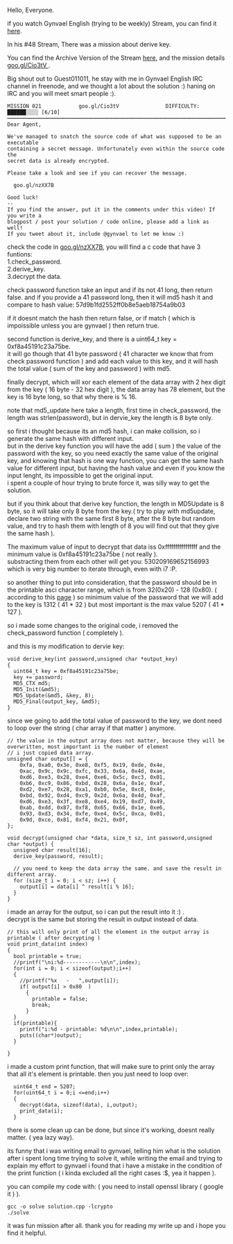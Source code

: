 Hello, Everyone.

if you watch Gynvael English (trying to be weekly) Stream, you can find it [here](https://www.youtube.com/channel/UCCkVMojdBWS-JtH7TliWkVg).  

In his #48 Stream, There was a mission about derive key.

You can find the Archive Version of the Stream [here](https://www.youtube.com/watch?v=zJw7CuSc8Sg), and the mission details [goo.gl/Cio3tV ](http://goo.gl/Cio3tV ).  


Big shout out to Guest011011, he stay with me in Gynvael English IRC channel in freenode, and we thought a lot about the solution :) haning on IRC and you will meet smart people :).  

```
MISSION 021            goo.gl/Cio3tV               DIFFICULTY: ██████░░░░ [6/10]
┅┅┅┅┅┅┅┅┅┅┅┅┅┅┅┅┅┅┅┅┅┅┅┅┅┅┅┅┅┅┅┅┅┅┅┅┅┅┅┅┅┅┅┅┅┅┅┅┅┅┅┅┅┅┅┅┅┅┅┅┅┅┅┅┅┅┅┅┅┅┅┅┅┅┅┅┅┅┅┅┅
Dear Agent,

We've managed to snatch the source code of what was supposed to be an executable
containing a secret message. Unfortunately even within the source code the
secret data is already encrypted.

Please take a look and see if you can recover the message.

  goo.gl/nzXX7B

Good luck!
--
If you find the answer, put it in the comments under this video! If you write a
blogpost / post your solution / code online, please add a link as well!
If you tweet about it, include @gynvael to let me know :)

```

check the code in [goo.gl/nzXX7B](http://goo.gl/nzXX7B), you will find a c code that have 3 funtions:  
	1.check_password.  
	2.derive_key.  
	3.decrypt the data. 

check password function take an input and if its not 41 long, then return false.
and if you provide a 41 password long, then it will md5 hash it and compare to hash value:
57d9b1fd2552ff0b8e5aeb18754a9b03

if it doesnt match the hash then return false, or if match ( which is impoissible unless you are gynvael ) then return true.

second function is derive_key, and there is a uint64_t key = 0xf8a45191c23a75be.  
it will go though that 41 byte password ( 41 character we know that from check password function ) and add each value to this key, and it will hash the total value ( sum of the key and password ) with md5.  

finally decrypt, which will xor each element of the data array with 2 hex digit from the key ( 16 byte - 32 hex digit ), the data array has 78 element, but the key is 16 byte long, so that why there is % 16.

note that md5_update here take a length, first time in check_password, the length was strlen(password), but in  dervie_key the length is 8 byte only.  

so first i thought because its an md5 hash, i can make collision, so i generate the same hash with different input.  
but in the derive key function you will have the add ( sum ) the value of the password with the key, so you need exactly the same value of the original key, and knowing that hash is one way function, you can get the same hash value for different input, but having the hash value and even if you know the input lenght, its impossible to get the original input.  
i spent a couple of hour trying to brute force it, was silly way to get the solution.  

but if you think about that derive key function, the length in MD5Update is 8 byte, so it will take only 8 byte from the key.( try to play with md5update, declare two string with the same first 8 byte, after the 8 byte but random value, and try to hash them with length of 8 you will find out that they give the same hash ).  

The maximum value of input to decrypt that data iss 0xffffffffffffffff and the minimum value is 0xf8a45191c23a75be ( not really ).  
substracting them from each other will get you: 530209169652156993 which is very big number to iterate through, even with i7 :P.  

so another thing to put into consideration, that the password should be in the printable asci character range, which is from 32(0x20) - 128 (0x80).  ( according to this [page](https://www.juniper.net/documentation/en_US/idp5.1/topics/reference/general/intrusion-detection-prevention-custom-attack-object-extended-ascii.html) )
so minimum value of the password that we will add to the key is 1312 ( 41 \* 32 ) but most important is the max value 5207 ( 41 * 127 ).  

so i made some changes to the original code, i removed the check_password function ( completely ).  

and this is my modification to dervie key:  
```  
void derive_key(int password,unsigned char *output_key)
{
  uint64_t key = 0xf8a45191c23a75be;
  key += password;
  MD5_CTX md5;
  MD5_Init(&md5);
  MD5_Update(&md5, &key, 8);
  MD5_Final(output_key, &md5);
}
```

since we going to add the total value of password to the key, we dont need to loop over the string ( char array if that matter ) anymore.
```
// the value in the output array does not matter, because they will be overwritten, most important is the number of element
// i just copied data array.
unsigned char output[] = {
    0xfa, 0xa0, 0x3e, 0xe8, 0xf5, 0x19, 0xde, 0x4e,
    0xac, 0x9c, 0x9c, 0xfc, 0x33, 0x6a, 0x4d, 0xae,
    0xd6, 0xe3, 0x28, 0xe4, 0xe6, 0x5c, 0xc3, 0x01,
    0xb6, 0xc9, 0x86, 0xbd, 0x28, 0x6a, 0x1e, 0xaf,
    0xd2, 0xe7, 0x28, 0xa1, 0xb0, 0x5e, 0xc8, 0x4e,
    0xbd, 0x92, 0xd4, 0xc9, 0x2d, 0x6a, 0x4d, 0xaf,
    0xd6, 0xe3, 0x3f, 0xe8, 0xe4, 0x19, 0xd7, 0x49,
    0xab, 0xdd, 0x87, 0xf8, 0x65, 0x66, 0x1e, 0xe6,
    0x93, 0xd3, 0x34, 0xfe, 0xe4, 0x5c, 0xca, 0x01,
    0x9d, 0xce, 0x81, 0xf4, 0x21, 0x0f,
};

void decrypt(unsigned char *data, size_t sz, int password,unsigned char *output) {
  unsigned char result[16];
  derive_key(password, result);

  // you need to keep the data array the same. and save the result in different array.
  for (size_t i = 0; i < sz; i++) {
    output[i] = data[i] ^ result[i % 16];
  }
}
```

i made an array for the output, so i can put the result into it :) .  
decrypt is the same but storing the result in output instead of data.  

```
// this will only print of all the element in the output array is printable ( after decrypting )
void print_data(int index)
{
  bool printable = true;
  //printf("\ni:%d------------\n\n",index);
  for(int i = 0; i < sizeof(output);i++)
  {
    //printf("%x   -   ",output[i]);
    if( output[i] > 0x80  )
      {
        printable = false;
        break;
      }
  }
  if(printable){
    printf("i:%d - printable: %d\n\n",index,printable);
    puts((char*)output);
  }

}
```

i made a custom print function, that will make sure to print only the array that all it's element is printable.
then you just need to loop over:
```
  uint64_t end = 5207;
  for(uint64_t i = 0;i <=end;i++)
  {
    decrypt(data, sizeof(data), i,output);
    print_data(i);
  }
```

there is some clean up can be done, but since it's working, doesnt really matter. ( yea lazy way).  

its funny that i was writing email to gynvael, telling him what is the solution after i spent long time trying to solve it, while writing the email and trying to explain my effort to gynvael i found that i have a mistake in the condition of the print function ( i kinda excluded all the right cases :$, yea it happen ).  

you can compile my code with: ( you need to install openssl library ( google it ) ).
```
gcc -o solve solution.cpp -lcrypto
./solve
```
it was fun mission after all. thank you for reading my write up and i hope you find it helpful.  

